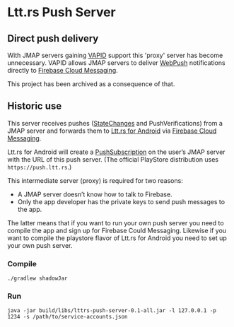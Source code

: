 # Ltt.rs Push Server

## Direct push delivery

With JMAP servers gaining [VAPID](https://www.rfc-editor.org/rfc/rfc8292.html) support this 'proxy' server has become unnecessary. VAPID allows JMAP servers to deliver [WebPush](https://www.rfc-editor.org/rfc/rfc8030.html) notifications directly to [Firebase Cloud Messaging](https://firebase.google.com/docs/cloud-messaging).

This project has been archived as a consequence of that.

## Historic use

This server receives pushes ([StateChanges](https://datatracker.ietf.org/doc/html/rfc8620#section-7.1) and PushVerifications) from a JMAP server and forwards them to [Ltt.rs for Android](https://github.com/inputmice/lttrs-android) via [Firebase Cloud Messaging](https://firebase.google.com/docs/cloud-messaging).

Ltt.rs for Android will create a [PushSubscription](https://datatracker.ietf.org/doc/html/rfc8620#section-7.2) on the user’s JMAP server with the URL of this push server. (The official PlayStore distribution uses `https://push.ltt.rs`.)

This intermediate server (proxy) is required for two reasons:
* A JMAP server doesn’t know how to talk to Firebase.
* Only the app developer has the private keys to send push messages to the app.

The latter means that if you want to run your own push server you need to compile the app and sign up for Firebase Could Messaging. Likewise if you want to compile the playstore flavor of Ltt.rs for Android you need to set up your own push server.

### Compile
```shell
./gradlew shadowJar
```

### Run
```shell
java -jar build/libs/lttrs-push-server-0.1-all.jar -l 127.0.0.1 -p 1234 -s /path/to/service-accounts.json
```
